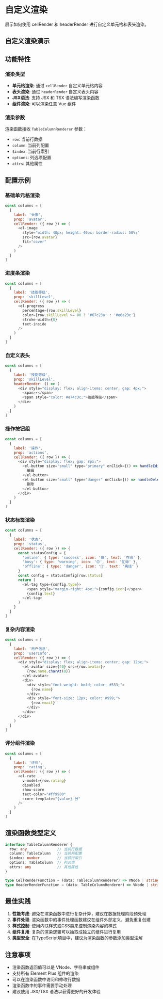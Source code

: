 # 自定义渲染

展示如何使用 cellRender 和 headerRender 进行自定义单元格和表头渲染。

## 自定义渲染演示

<DemoPreview dir="demos/ma-table/custom-render" />

## 功能特性

### 渲染类型
- **单元格渲染**: 通过 `cellRender` 自定义单元格内容
- **表头渲染**: 通过 `headerRender` 自定义表头内容
- **JSX语法**: 支持 JSX 和 TSX 语法编写渲染函数
- **组件渲染**: 可以渲染任意 Vue 组件

### 渲染参数
渲染函数接收 `TableColumnRenderer` 参数：
- `row`: 当前行数据
- `column`: 当前列配置
- `$index`: 当前行索引
- `options`: 列选项配置
- `attrs`: 其他属性

## 配置示例

### 基础单元格渲染
```javascript
const columns = [
  { 
    label: '头像', 
    prop: 'avatar',
    cellRender: ({ row }) => (
      <el-image
        style="width: 40px; height: 40px; border-radius: 50%;"
        src={row.avatar}
        fit="cover"
      />
    )
  }
]
```

### 进度条渲染
```javascript
const columns = [
  { 
    label: '技能等级', 
    prop: 'skillLevel',
    cellRender: ({ row }) => (
      <el-progress
        percentage={row.skillLevel}
        color={row.skillLevel >= 80 ? '#67c23a' : '#e6a23c'}
        stroke-width={8}
        text-inside
      />
    )
  }
]
```

### 自定义表头
```javascript
const columns = [
  { 
    label: '技能等级', 
    prop: 'skillLevel',
    headerRender: () => (
      <div style="display: flex; align-items: center; gap: 4px;">
        <span>⚡</span>
        <span style="color: #e74c3c;">技能等级</span>
      </div>
    )
  }
]
```

### 操作按钮组
```javascript
const columns = [
  { 
    label: '操作', 
    prop: 'actions',
    cellRender: ({ row }) => (
      <div style="display: flex; gap: 8px;">
        <el-button size="small" type="primary" onClick={() => handleEdit(row)}>
          编辑
        </el-button>
        <el-button size="small" type="danger" onClick={() => handleDelete(row)}>
          删除
        </el-button>
      </div>
    )
  }
]
```

### 状态标签渲染
```javascript
const columns = [
  { 
    label: '状态', 
    prop: 'status',
    cellRender: ({ row }) => {
      const statusConfig = {
        'online': { type: 'success', icon: '🟢', text: '在线' },
        'busy': { type: 'warning', icon: '🟡', text: '忙碌' },
        'offline': { type: 'danger', icon: '🔴', text: '离线' }
      }
      const config = statusConfig[row.status]
      return (
        <el-tag type={config.type}>
          <span style="margin-right: 4px;">{config.icon}</span>
          {config.text}
        </el-tag>
      )
    }
  }
]
```

### 复杂内容渲染
```javascript
const columns = [
  { 
    label: '用户信息', 
    prop: 'userInfo',
    cellRender: ({ row }) => (
      <div style="display: flex; align-items: center; gap: 12px;">
        <el-avatar size={40} src={row.avatar}>
          {row.name.charAt(0)}
        </el-avatar>
        <div>
          <div style="font-weight: bold; color: #333;">
            {row.name}
          </div>
          <div style="font-size: 12px; color: #999;">
            {row.email}
          </div>
        </div>
      </div>
    )
  }
]
```

### 评分组件渲染
```javascript
const columns = [
  { 
    label: '评价', 
    prop: 'rating',
    cellRender: ({ row }) => (
      <el-rate
        v-model={row.rating}
        disabled
        show-score
        text-color="#ff9900"
        score-template="{value} 分"
      />
    )
  }
]
```

## 渲染函数类型定义

```typescript
interface TableColumnRenderer {
  row: any              // 当前行数据
  column: TableColumn   // 当前列配置  
  $index: number        // 当前行索引
  options: TableColumn  // 列选项
  attrs: any            // 其他属性
}

type CellRenderFunction = (data: TableColumnRenderer) => VNode | string
type HeaderRenderFunction = (data: TableColumnRenderer) => VNode | string
```

## 最佳实践

1. **性能考虑**: 避免在渲染函数中进行复杂计算，建议在数据处理阶段预处理
2. **事件处理**: 渲染函数中的事件处理函数建议在组件外部定义，避免重复创建
3. **样式控制**: 使用内联样式或CSS类来控制渲染内容的样式
4. **组件复用**: 复杂的渲染逻辑可以抽取成独立的组件进行复用
5. **类型安全**: 在TypeScript项目中，建议为渲染函数的参数添加类型注解

## 注意事项

- 渲染函数返回值可以是 VNode、字符串或组件
- 支持所有 Element Plus 组件的渲染
- 可以在渲染函数中访问和修改行数据
- 渲染函数中的事件需要手动处理
- 建议使用 JSX/TSX 语法以获得更好的开发体验